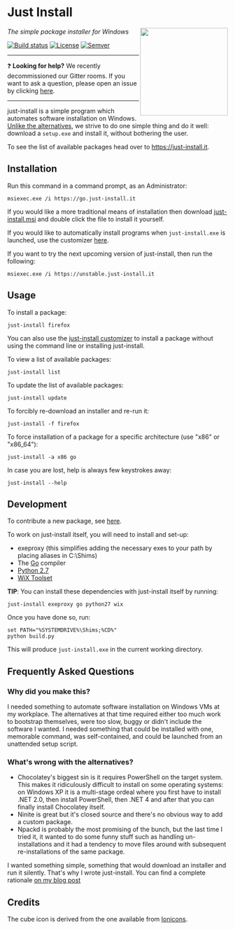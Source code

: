 # Just Install

<img src="https://cdn.rawgit.com/just-install/just-install/4953fdccb9614bbdb2b77991610db6b99b1757d1/misc/cube.svg" align="right" width="200" height="200"/>

_The simple package installer for Windows_

[![Build status](https://ci.appveyor.com/api/projects/status/wpof4badsg7y0l3s/branch/master?svg=true)](https://ci.appveyor.com/project/lvillani/just-install/branch/master)
[![License](https://img.shields.io/badge/license-GPL%203.0-blue.svg?style=flat)](https://choosealicense.com/licenses/gpl-3.0/)
[![Semver](https://img.shields.io/badge/version-v3.4.0-blue.svg?style=flat)](https://github.com/just-install/just-install/blob/master/CHANGELOG.md)

---

:question: **Looking for help?** We recently decommissioned our Gitter rooms. If you want to ask a
question, please open an issue by clicking
[here](https://github.com/just-install/helpdesk/issues/new).

---

just-install is a simple program which automates software installation on Windows. [Unlike the
alternatives](https://lorenzo.villani.me/2013/04/08/just-install-my-stuff/), we strive to do one
simple thing and do it well: download a `setup.exe` and install it, without bothering the user.

To see the list of available packages head over to <https://just-install.it>.


## Installation

Run this command in a command prompt, as an Administrator:

```batch
msiexec.exe /i https://go.just-install.it
```

If you would like a more traditional means of installation then download
[just-install.msi](https://go.just-install.it) and double click the file to install it yourself.

If you would like to automatically install programs when `just-install.exe` is launched, use the
customizer [here](https://just-install.it/customizer.html).

If you want to try the next upcoming version of just-install, then run the following:

```batch
msiexec.exe /i https://unstable.just-install.it
```

## Usage

To install a package:

    just-install firefox

You can also use the [just-install customizer](https://just-install.it/customizer) to install a
package without using the command line or installing just-install.

To view a list of available packages:

    just-install list

To update the list of available packages:

    just-install update

To forcibly re-download an installer and re-run it:

    just-install -f firefox

To force installation of a package for a specific architecture (use "x86" or "x86_64"):

    just-install -a x86 go

In case you are lost, help is always few keystrokes away:

    just-install --help


## Development

To contribute a new package, see
[here](https://github.com/just-install/registry/blob/master/README.md).

To work on just-install itself, you will need to install and set-up:

* exeproxy (this simplifies adding the necessary exes to your path by placing aliases in C:\Shims)
* The [Go](https://golang.org/) compiler
* [Python 2.7](https://python.org/)
* [WiX Toolset](https://wixtoolset.org/)

**TIP**: You can install these dependencies with just-install itself by running:

    just-install exeproxy go python27 wix

Once you have done so, run:

    set PATH="%SYSTEMDRIVE%\Shims;%CD%"
    python build.py

This will produce `just-install.exe` in the current working directory.


## Frequently Asked Questions

### Why did you make this?

I needed something to automate software installation on Windows VMs at my workplace. The
alternatives at that time required either too much work to bootstrap themselves, were too slow,
buggy or didn't include the software I wanted. I needed something that could be installed with one,
memorable command, was self-contained, and could be launched from an unattended setup script.


### What's wrong with the alternatives?

* Chocolatey's biggest sin is it requires PowerShell on the target system. This makes it
  ridiculously difficult to install on some operating systems: on Windows XP it is a multi-stage
  ordeal where you first have to install .NET 2.0, then install PowerShell, then .NET 4 and after
  that you can finally install Chocolatey itself.
* Ninite is great but it's closed source and there's no obvious way to add a custom package.
* Npackd is probably the most promising of the bunch, but the last time I tried it, it wanted to do
  some funny stuff such as handling un-installations and it had a tendency to move files around
  with subsequent re-installations of the same package.

I wanted something simple, something that would download an installer and run it silently. That's
why I wrote just-install. You can find a complete rationale
[on my blog post](https://lorenzo.villani.me/2013/04/08/just-install-my-stuff/)




## Credits

The cube icon is derived from the one available from [Ionicons](https://ionicons.com/).
